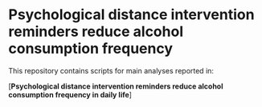 # Psychological distance intervention reminders reduce alcohol consumption frequency

This repository contains scripts for main analyses reported in: 

[**Psychological distance intervention reminders reduce alcohol consumption frequency in daily life**]


